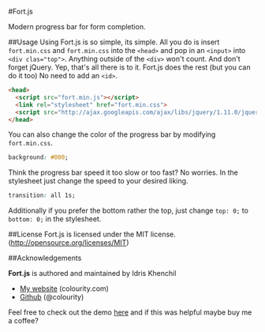 #Fort.js

Modern progress bar for form completion.


##Usage
Using Fort.js is so simple, its simple. All you do is insert `fort.min.css` and  `fort.min.css` into the `<head>` and pop in an `<input>` into `<div clas="top">`. Anything outside of the `<div>` won't count. And don't forget jQuery. Yep, that's all there is to it. Fort.js does the rest (but you can do it too) No need to add an `<id>`.
```html
<head>
  <script src="fort.min.js"></script>
  <link rel="stylesheet" href="fort.min.css">
  <script src="http://ajax.googleapis.com/ajax/libs/jquery/1.11.0/jquery.min.js"></script>
</head>
```

You can also change the color of the progress bar by modifying `fort.min.css`.
```css
background: #000;
```
Think the progress bar speed it too slow or too fast? No worries. In the stylesheet just change the speed to your desired liking.
```css
transition: all 1s;
```
Additionally if you prefer the bottom rather the top, just change `top: 0;` to `bottom: 0;` in the stylesheet.

##License
Fort.js is licensed under the MIT license.(http://opensource.org/licenses/MIT)

##Acknowledgements

**Fort.js** is authored and maintained by Idris Khenchil


 * [My website](http://colourity.com) (colourity.com)
 * [Github](http://github.com/colourity) (@colourity)

Feel free to check out the demo [here](http://colourity.github.io/) and if this was helpful maybe buy me a coffee?  
